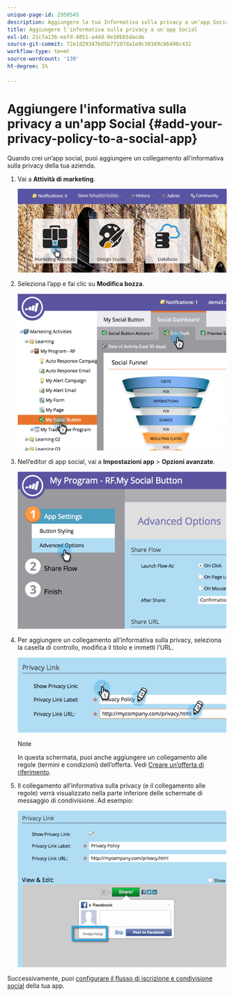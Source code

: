 ```yaml
---
unique-page-id: 2950545
description: Aggiungere la tua Informativa sulla privacy a un'app Social - Documenti Marketo - Documentazione del prodotto
title: Aggiungere l'informativa sulla privacy a un'app Social
exl-id: 21c7a136-eafd-4851-a4dd-0e10bb5dacde
source-git-commit: 72e1d29347bd5b77107da1e9c30169cb6490c432
workflow-type: tm+mt
source-wordcount: '139'
ht-degree: 1%

---
```


# Aggiungere l&#39;informativa sulla privacy a un&#39;app Social {#add-your-privacy-policy-to-a-social-app}

Quando crei un’app social, puoi aggiungere un collegamento all’informativa sulla privacy della tua azienda.

1. Vai a **Attività di marketing**.

   ![](assets/login-marketing-activities-4.png)

1. Seleziona l’app e fai clic su **Modifica bozza**.

   ![](assets/image2014-9-22-10-3a50-3a22.png)

1. Nell’editor di app social, vai a **Impostazioni app** > **Opzioni avanzate**.

   ![](assets/image2014-9-22-10-3a50-3a38.png)

1. Per aggiungere un collegamento all’informativa sulla privacy, seleziona la casella di controllo, modifica il titolo e immetti l’URL.

   ![](assets/image2014-9-22-10-3a51-3a12.png)

   >[!NOTE]
   >
   >In questa schermata, puoi anche aggiungere un collegamento alle regole (termini e condizioni) dell’offerta. Vedi [Creare un’offerta di riferimento](/help/marketo/product-docs/demand-generation/social/referral-offers/create-a-referral-offer.md).

1. Il collegamento all’informativa sulla privacy (e il collegamento alle regole) verrà visualizzato nella parte inferiore delle schermate di messaggio di condivisione. Ad esempio:

   ![](assets/image2014-9-22-10-3a52-3a16.png)

Successivamente, puoi [configurare il flusso di iscrizione e condivisione social](/help/marketo/product-docs/demand-generation/social/configuring-social-actions/configure-social-recommend-flow.md) della tua app.
